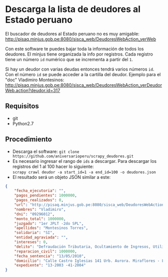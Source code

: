 # Descarga la lista de deudores al Estado peruano

El buscador de deudores al Estado peruano no es muy amigable:
<http://pisaq.minjus.gob.pe:8080/sisca_web/DeudoresWebAction_verWeb>

Con este software te puedes bajar toda la información de todos los deudores.
El minjus tiene organizada la info por registros. Cada registro tiene un número
``id`` numérico que se incrementa a partir del ``1``.

Si hay un deudor con varias deudas entonces tendrá varios números ``id``. Con
el número ``id`` se puede acceder a la cartilla del deudor. Ejemplo para el
"doc" Vladimiro Montesinos:
<http://pisaq.minjus.gob.pe:8080/sisca_web/DeudoresWebAction_verDeudorWeb.action?deudor.id=317>

## Requisitos
* git
* Python2.7

## Procedimiento

* Descarga el software: ``git clone https://github.com/aniversarioperu/scrapy_deudores.git``
* Es necesario ingresar el rango de ``ids`` a descargar. Para descargar los 
registros del 1 al 100 hacer lo siguiente:  
    ``scrapy crawl deudor -a start_id=1 -a end_id=100 -o deudores.json``
* El resultado será un objeto JSON similar a este:

```json
{
    "fecha_ejecutoria": "",
    "pagos_pendientes": 1000000,
    "pagos_realizados": 0,
    "url": "http://pisaq.minjus.gob.pe:8080/sisca_web/DeudoresWebAction_verDeudorWeb.action?deudor.id=317",
    "nombres": "Vladimiro",
    "dni": "09296012",
    "monto_total": 1000000,
    "juzgado": "1er JPLT -2do SPL",
    "apellidos": "Montesinos Torres",
    "solidaria": "SI",
    "entidad_agraviada": "",
    "intereses": 0,
    "delito": "Defraudación Tributaria, Ocultamiento de Ingresos, Utilización de Gastos no Reales y Crédito Fiscal Inexistente",
    "reparacion_civil": 1000000,
    "fecha_sentencia": "13/05/2010",
    "domicilio": "Calle Castro Iglesias 141 Urb. Aurora. Miraflores - Lima",
    "expediente": "13-2003 -41-2004"
}
```
